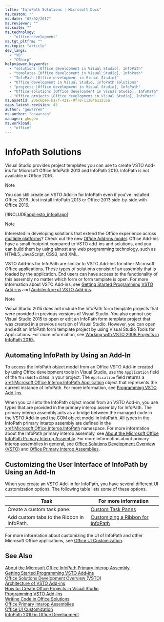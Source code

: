 ```yaml
---
title: "InfoPath Solutions | Microsoft Docs"
ms.custom: ""
ms.date: "02/02/2017"
ms.reviewer: ""
ms.suite: ""
ms.technology: 
  - "office-development"
ms.tgt_pltfrm: ""
ms.topic: "article"
dev_langs: 
  - "VB"
  - "CSharp"
helpviewer_keywords: 
  - "solutions [Office development in Visual Studio], InfoPath"
  - "templates [Office development in Visual Studio], InfoPath"
  - "InfoPath [Office development in Visual Studio]"
  - "Office development in Visual Studio, InfoPath solutions"
  - "projects [Office development in Visual Studio], InfoPath"
  - "Office solutions [Office development in Visual Studio], InfoPath"
  - "Office projects [Office development in Visual Studio], InfoPath"
ms.assetid: 20ac6bee-b17f-4217-9f78-11304a11236a
caps.latest.revision: 43
author: "gewarren"
ms.author: "gewarren"
manager: ghogen
ms.workload: 
  - "office"
---
```

# InfoPath Solutions
  Visual Studio provides project templates you can use to create VSTO Add-ins for Microsoft Office InfoPath 2013 and InfoPath 2010. InfoPath is not available in Office 2016.  
  
> [!NOTE]  
>  You can still create an VSTO Add-in for InfoPath even if you've installed Office 2016. Just install InfoPath 2013 or Office 2013 side-by-side with Office 2016.  
  
 [!INCLUDE[appliesto_infoallapp](../vsto/includes/appliesto-infoallapp-md.md)]  
  
> [!NOTE]  
>  Interested in developing solutions that extend the Office experience across [multiple platforms](https://dev.office.com/add-in-availability)? Check out the new [Office Add-ins model](https://dev.office.com/docs/add-ins/overview/office-add-ins). Office Add-ins have a small footprint compared to VSTO add-ins and solutions, and you can build them by using almost any web programming technology, such as HTML5, JavaScript, CSS3, and XML.  
  
 VSTO Add-ins for InfoPath are similar to VSTO Add-ins for other Microsoft Office applications. These types of solutions consist of an assembly that is loaded by the application. End users can have access to the functionality of this assembly no matter which form or form template is open. For more information about VSTO Add-ins, see [Getting Started Programming VSTO Add-ins](../vsto/getting-started-programming-vsto-add-ins.md) and [Architecture of VSTO Add-ins](../vsto/architecture-of-vsto-add-ins.md).  
  
> [!NOTE]  
>  Visual Studio 2015 does not include the InfoPath form template projects that were provided in previous versions of Visual Studio. You also cannot use Visual Studio 2015 to open or edit an InfoPath form template project that was created in a previous version of Visual Studio. However, you can open and edit an InfoPath form template project by using Visual Studio Tools for Applications. For more information, see [Working with VSTO 2008 Projects in InfoPath 2010.](http://go.microsoft.com/fwlink/?LinkID=218903).  
  
## Automating InfoPath by Using an Add-In  
 To access the InfoPath object model from an Office VSTO Add-in created by using Office development tools in Visual Studio, use the `Application` field of the `ThisAddIn` class in your project. The `Application` field returns a <xref:Microsoft.Office.Interop.InfoPath.Application> object that represents the current instance of InfoPath. For more information, see [Programming VSTO Add-Ins](../vsto/programming-vsto-add-ins.md).  
  
 When you call into the InfoPath object model from an VSTO Add-in, you use types that are provided in the primary interop assembly for InfoPath. The primary interop assembly acts as a bridge between the managed code in the VSTO Add-in and the COM object model in InfoPath. All types in the InfoPath primary interop assembly are defined in the <xref:Microsoft.Office.Interop.InfoPath> namespace. For more information about the InfoPath primary interop assembly, see [About the Microsoft Office InfoPath Primary Interop Assembly](http://msdn.microsoft.com/en-us/1b3ae03c-6951-49e4-a489-4712d3f7ba72). For more information about primary interop assemblies in general, see [Office Solutions Development Overview &#40;VSTO&#41;](../vsto/office-solutions-development-overview-vsto.md) and [Office Primary Interop Assemblies](../vsto/office-primary-interop-assemblies.md).  
  
## Customizing the User Interface of InfoPath by Using an Add-In  
 When you create an VSTO Add-in for InfoPath, you have several different UI customization options. The following table lists some of these options.  
  
|Task|For more information|  
|----------|--------------------------|  
|Create a custom task pane.|[Custom Task Panes](../vsto/custom-task-panes.md)|  
|Add custom tabs to the Ribbon in InfoPath.|[Customizing a Ribbon for InfoPath](../vsto/customizing-a-ribbon-for-infopath.md)|  
  
 For more information about customizing the UI of InfoPath and other Microsoft Office applications, see [Office UI Customization](../vsto/office-ui-customization.md).  
  
## See Also  
 [About the Microsoft Office InfoPath Primary Interop Assembly](http://msdn.microsoft.com/en-us/1b3ae03c-6951-49e4-a489-4712d3f7ba72)   
 [Getting Started Programming VSTO Add-ins](../vsto/getting-started-programming-vsto-add-ins.md)   
 [Office Solutions Development Overview &#40;VSTO&#41;](../vsto/office-solutions-development-overview-vsto.md)   
 [Architecture of VSTO Add-ins](../vsto/architecture-of-vsto-add-ins.md)   
 [How to: Create Office Projects in Visual Studio](../vsto/how-to-create-office-projects-in-visual-studio.md)   
 [Programming VSTO Add-Ins](../vsto/programming-vsto-add-ins.md)   
 [Writing Code in Office Solutions](../vsto/writing-code-in-office-solutions.md)   
 [Office Primary Interop Assemblies](../vsto/office-primary-interop-assemblies.md)   
 [Office UI Customization](../vsto/office-ui-customization.md)   
 [InfoPath 2010 in Office Development](http://go.microsoft.com/fwlink/?LinkId=199012)  
  
  